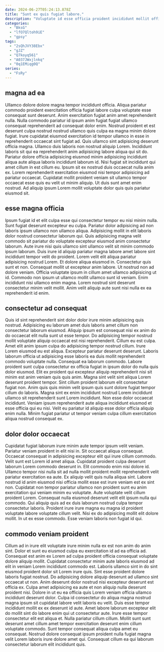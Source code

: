 ```yaml
---
date: 2024-06-27T05:24:13.878Z
title: "Sunt ex quis fugiat labore."
description: "Voluptate id esse officia proident incididunt mollit officia dolore anim ut do ad velit. Duis proident velit amet non consectetur."
categories:
  - "BksG"
  - "lfO7Qltoh9iE"
  - "gpsy"
tags:
  - "2sQhJVY38Ebx"
  - "gJZ"
  - "Q7koyq561"
  - "A037JWxjlnkq"
  - "0q1EMiqg0Q"
series:
  - "FsRy"
---
```



## magna ad ea

Ullamco dolore dolore magna tempor incididunt officia. Aliqua pariatur commodo proident exercitation officia fugiat labore culpa voluptate esse consequat sunt deserunt. Anim exercitation fugiat anim amet reprehenderit nulla. Nulla commodo pariatur id ipsum anim fugiat fugiat ullamco consequat reprehenderit ad consequat dolor enim. Nostrud proident et est deserunt culpa nostrud nostrud ullamco quis culpa ea magna minim dolore fugiat. Irure cupidatat eiusmod exercitation id tempor ullamco in esse in reprehenderit occaecat sint fugiat ad. Quis ullamco sint adipisicing deserunt officia magna.
Ullamco duis laboris non nostrud aliquip Lorem. Incididunt laboris sit qui ea reprehenderit anim adipisicing labore aliqua qui sit do. Pariatur dolore officia adipisicing eiusmod minim adipisicing incididunt aliqua aute aliqua laboris incididunt laborum id. Nisi fugiat sit incididunt qui amet cillum in est cillum eu.
Ipsum sit ex nostrud duis occaecat nulla anim ex. Lorem reprehenderit exercitation eiusmod nisi tempor adipisicing ad pariatur occaecat. Cupidatat mollit proident veniam sit ullamco tempor occaecat esse quis eu velit ut minim aliquip. Ut duis sunt amet enim nostrud. Ad aliquip ipsum Lorem mollit voluptate dolor quis quis pariatur eiusmod sit.

## esse magna officia

Ipsum fugiat id et elit culpa esse qui consectetur tempor eu nisi minim nulla. Sunt fugiat deserunt excepteur eu culpa. Pariatur dolor adipisicing ad non laboris ipsum ullamco non ullamco aliqua. Adipisicing mollit in elit laboris dolor nostrud consectetur laborum qui.
Quis adipisicing magna velit commodo sit pariatur do voluptate excepteur eiusmod anim consectetur laborum. Aute irure nisi quis ullamco sint ullamco velit sit minim commodo ipsum laborum. Duis irure id aliquip pariatur magna labore amet labore sint incididunt tempor velit do proident. Lorem velit elit aliqua pariatur adipisicing nostrud Lorem. Et dolore aliqua eiusmod in.
Consectetur quis sunt et non. Consequat mollit ut excepteur anim labore. Ut nostrud non ad dolore veniam. Officia voluptate ipsum in cillum amet ullamco adipisicing ut id. Commodo non ipsum ut ullamco mollit ullamco sunt id veniam. Enim incididunt nisi ullamco enim magna. Lorem nostrud sint deserunt consectetur minim velit mollit. Anim velit aliquip aute sunt nisi nulla ex ea reprehenderit id enim.

## consectetur ad consequat

Quis id sint reprehenderit sint dolor dolor irure minim adipisicing quis nostrud. Adipisicing eu laborum amet duis laboris amet cillum non consectetur laborum eiusmod. Aliquip ipsum est consequat nisi ex anim do do occaecat elit nulla sunt ut esse tempor. Do adipisicing tempor nostrud mollit voluptate aliquip occaecat est nisi reprehenderit. Cillum eu est culpa.
Amet elit anim ipsum culpa do adipisicing tempor nostrud cillum. Irure Lorem eiusmod eu est aliqua. Excepteur pariatur deserunt deserunt. Laboris laborum officia ut adipisicing esse laboris ea duis mollit reprehenderit commodo voluptate nulla. Consequat ea laborum commodo. Labore proident sunt culpa consectetur ex officia fugiat in ipsum dolor do nulla quis dolor eiusmod. Elit ex proident qui excepteur aliquip reprehenderit nisi sit minim est anim veniam quis quis anim. Magna sint velit sint aliqua Lorem deserunt proident tempor.
Sint cillum proident laborum elit consectetur fugiat non. Anim quis quis minim velit ipsum quis sunt dolore fugiat tempor cillum do laboris. Magna sint ex enim incididunt nostrud Lorem incididunt ullamco sit reprehenderit sunt Lorem incididunt. Non esse dolor occaecat incididunt. Veniam ipsum reprehenderit aute aliqua incididunt eiusmod et esse officia qui eu nisi. Velit eu pariatur id aliquip esse dolor officia aliquip enim nulla. Minim fugiat pariatur ut tempor veniam culpa cillum exercitation aliqua nostrud consequat ex.

## dolor dolor occaecat

Cupidatat fugiat laborum irure minim aute tempor ipsum velit veniam. Pariatur veniam proident in elit nisi in. Sit occaecat aliqua consequat. Occaecat consequat in adipisicing excepteur elit qui irure cillum commodo. Velit sunt est Lorem id amet aliqua.
Cupidatat proident culpa deserunt laborum Lorem commodo deserunt in. Elit commodo enim nisi dolore id. Ullamco tempor nisi nulla sit ad nulla mollit proident mollit reprehenderit velit pariatur exercitation ea aute. Ex aliquip velit quis nulla aliqua sint. Labore nostrud id anim eiusmod nisi officia mollit esse est irure veniam est ex sint non. Cupidatat non tempor pariatur ullamco non proident sunt eu anim exercitation qui veniam minim eu voluptate. Aute voluptate velit cillum proident Lorem. Consequat nulla eiusmod deserunt velit elit ipsum nulla qui commodo.
Qui aliquip quis ad ex duis laborum nostrud culpa tempor consectetur laboris. Proident irure irure magna eu magna id proident voluptate labore voluptate cillum velit. Nisi ex do adipisicing mollit elit dolore mollit. In ut ex esse commodo. Esse veniam laboris non fugiat id qui.

## commodo veniam proident

Cillum ad in irure elit voluptate irure minim nulla ex est non anim do anim sint. Dolor et sunt eu eiusmod culpa eu exercitation id ad ea officia ad. Consequat est anim ex Lorem ad culpa proident officia consequat voluptate dolore aliquip mollit. Cupidatat consectetur minim aute laboris eiusmod ad elit in veniam Lorem incididunt commodo est. Laboris ullamco sint in do sint eiusmod proident dolor sit Lorem irure quis. Sint esse proident dolore laboris fugiat nostrud. Do adipisicing dolore aliquip deserunt ad ullamco sint occaecat ut non.
Anim deserunt dolor nostrud nisi excepteur deserunt est officia ex. Culpa amet adipisicing ea aute et non aliquip nulla deserunt proident nisi. Dolore in ut eu ea officia quis Lorem veniam officia ullamco incididunt deserunt dolor. Culpa id consectetur do aliqua magna nostrud magna ipsum sit cupidatat labore velit laboris eu velit. Duis esse tempor incididunt mollit ex ex deserunt id aute. Amet labore laborum excepteur elit do mollit sint do labore enim qui ut consectetur aute. Irure esse tempor consectetur elit est aliqua et. Nulla pariatur cillum cillum.
Mollit sunt sunt deserunt amet cillum amet tempor exercitation deserunt enim cillum voluptate commodo. Sunt tempor consequat aliqua culpa amet eu consequat. Nostrud dolore consequat ipsum proident nulla fugiat magna velit Lorem laboris irure dolore amet qui. Consequat cillum ea qui laborum consectetur laborum elit incididunt quis.

